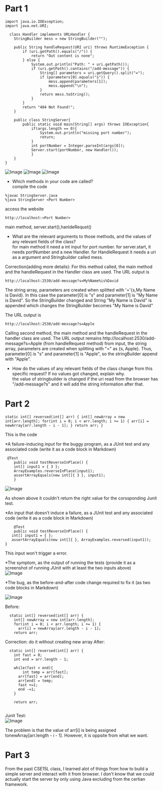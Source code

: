 

# Part 1

```
import java.io.IOException;
import java.net.URI;

  class Handler implements URLHandler {
    StringBuilder mess = new StringBuilder("");

    public String handleRequest(URI uri) throws RuntimeException {
        if (uri.getPath().equals("/")) {
            return "Out content is none";
        } else {
            System.out.println("Path: " + uri.getPath());
            if (uri.getPath().contains("/add-message")) {
                String[] parameters = uri.getQuery().split("=");
                if (parameters[0].equals("s")) {
                    mess.append(parameters[1]);
                    mess.append("\n");
                }
                return mess.toString();
            }
        }
        return "404 Not Found!";
    }
    
    public class StringServer{
        public static void main(String[] args) throws IOException{
            if(args.length == 0){
                System.out.println("missing port number");
                return;
            }
            int portNumber = Integer.parseInt(args[0]);
            Server.start(portNumber, new Handler());
            }
    }
}
```

![Image](server1.png)
![Image](server2.png)
![Image](server.png)


* Which methods in your code are called?<br />
compile the code
```
%javac StringServer.java
%java StringServer <Port Number>
```
access the website
```
http://localhost:<Port Number>
```

main method, server.start(),hanldeRequst()
  

* What are the relevant arguments to those methods, and the values of any relevant fields of the class?<br />
for main method it need a int input for port number.
for server.start, it needs portNumber and a new Handler.
for HandleRequest it needs a uri as a argument and Stringbuilder called mess.

Correction(adding more details):
For this method called, the main method and the handleRequest in the Handler class are used.
The URL output  is
```
http://localhost:2530/add-message?s=My%Name%is%David
```
The string array, parameters are created when splitted with '='{s,My Name is David}. In this case the parameter[0] is "s" and parameter[1] is "My Name is David".
So the StringBuilder changed  and String "My Name is David" is appended which changes the StringBuilder becomes "My Name is David"

The URL output  is
```
http://localhost:2530/add-message?s=Apple
```
Calling second method, the main method and the handleRequest in the handler class are used. The URL output remains http://localhost:2530/add-message?s=Apple (from handleRequest method) from input, the string array, parameters are created when splitting with "=" as {s, Apple}. Thus, parameter[0] is "s" and parameter[1] is "Apple", so the stringBuilder append with "Apple".


* How do the values of any relevant fields of the class change from this specific request? If no values got changed, explain why.<br />
the value of stringbuilder is changed if the uri read from the browser has "/add-message?s" and it will add the string information after that.



# Part 2
```
static int[] reversed(int[] arr) { int[] newArray = new int[arr.length]; for(int i = 0; i < arr.length; i += 1) { arr[i] = newArray[arr.length - i - 1]; } return arr; }
```
This is the code<br />


*A failure-inducing input for the buggy program, as a JUnit test and any associated code (write it as a code block in Markdown)<br />
```
 @Test 
	public void testReverseInPlace() {
    int[] input1 = { 3 };
    ArrayExamples.reverseInPlace(input1);
    assertArrayEquals(new int[]{ 3 }, input1);
	}
```

![Image](recode.png)


As shown above it couldn't return the right value for the corssponding Junit test.


*An input that doesn’t induce a failure, as a JUnit test and any associated code (write it as a code block in Markdown)<br />
```
	@Test 
	public void testReverseInPlace() {
   int[] input1 = { };
   assertArrayEquals(new int[]{ }, ArrayExamples.reversed(input1));
}
```
This input won't trigger a error.


*The symptom, as the output of running the tests (provide it as a screenshot of running JUnit with at least the two inputs above)<br />
![Image](recode.png)

*The bug, as the before-and-after code change required to fix it (as two code blocks in Markdown)

![Image](re.png)


Before:<br />
```
  static int[] reversed(int[] arr) {
    int[] newArray = new int[arr.length];
    for(int i = 0; i < arr.length; i += 1) {
      arr[i] = newArray[arr.length - i - 1];  
    return arr;
```

Correction: do it without creating new array
After:<br />

```
  static int[] reversed(int[] arr) {    
    int fast = 0;
    int end = arr.length - 1;
    
    while(fast < end){
    	int temp = arr[fast];
	  arr[fast] = arr[end]; 
	  arr[end] = temp;
      fast +=1;
      end -=1;
    }
   
    return arr;
    
```
Junit Test:<br />
![Image](testre.png)

The problem is that the value of arr[i] is being assigned tonewArray[arr.length - i - 1]. However, it is oppsite from what we want.

# Part 3 

From the past CSE15L class, I learned alot of things from how to build a simple server and interact with it from browser. I don't know that we could actually start the server by only using  Java excluding from the certian framework.

